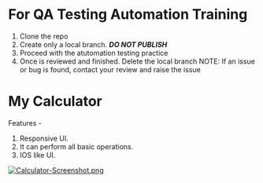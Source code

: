 # For QA Testing Automation Training

1) Clone the repo
2) Create only a local branch. ***DO NOT PUBLISH***
3) Proceed with the atutomation testing practice
4) Once is reviewed and finished. Delete the local branch
NOTE: If an issue or bug is found, contact your review and raise the issue

# My Calculator
Features - 
1) Responsive UI.
2) It can perform all basic operations.
3) IOS like UI.

[![Calculator-Screenshot.png](https://i.postimg.cc/nzqysW22/Calculator-Screenshot.png)](https://postimg.cc/phXG4qg5)
